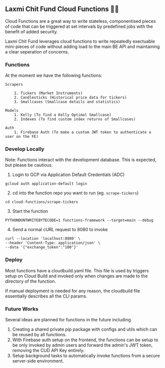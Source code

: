 ## Laxmi Chit Fund Cloud Functions 😶‍🌫️

Cloud Functions are a great way to write stateless, componentised pieces of code that can be triggered at set intervals by predefined jobs with the benefit of added security.

Laxmi Chit Fund leverages cloud functions to write repeatedly exectuable mini-pieces of code without adding load to the main BE API and maintaining a clear seperation of concerns.

### Functions

At the moment we have the following functions:

    Scrapers

        1. Tickers (Market Instruments)
        2. Candlesticks (Historical price data for tickers)
        3. Smallcases (Smallcase details and statistics)

    Models
        1. Kelly (To find a Kelly Optimal Smallcase)
        2. Indexes (To find custom index returns of Smallcases)

    Auth
        1. Firebase Auth (To make a custom JWT token to authenticate a user on the FE)

### Develop Locally

Note: Functions interact with the development database. This is expected, but please be cautious.

1. Login to GCP via Application Default Credentials (ADC)

```
gcloud auth application-default login
```

2. cd into the function repo you want to run (eg. `scrape-tickers`)

```
cd cloud-functions/scrape-tickers
```

3. Start the function

```
PYTHONDONTWRITEBYTECODE=1 functions-framework --target=main --debug
```

4. Send a normal cURL request to 8080 to invoke

```
curl --location 'localhost:8080' \
--header 'Content-Type: application/json' \
--data '{"exchange_token":"100"}'
```

### Deploy

Most functions have a cloudbuild.yaml file. This file is used by triggers setup on Cloud Build and invoked only when changes are made to the directory of the function.

If manual deployment is needed for any reason, the cloudbuild file essentially describes all the CLI params.

### Future Works

Several ideas are planned for functions in the future including

1. Creating a shared private pip package with configs and utils which can be reused by all functions.
2. With Firebase auth setup on the frontend, the functions can be setup to be only invoked by admin users and forward the admin's JWT token, removing the CUD API Key entirely.
3. Setup background tasks to automatically invoke functions from a secure server-side environment.
